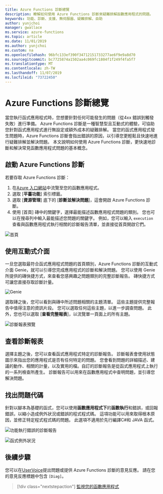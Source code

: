 ```yaml
---
title: Azure Functions 診斷總覽
description: 瞭解如何使用 Azure Functions 診斷來疑難排解函數應用程式的問題。
keywords: 功能、診斷、支援、無伺服器、疑難排解、自助
author: yunjchoi
manager: gwallace
ms.service: azure-functions
ms.topic: article
ms.date: 11/01/2019
ms.author: yunjchoi
ms.custom: na
ms.openlocfilehash: 96bfc133ef390f34712151733277ae6f9e9a8d70
ms.sourcegitcommit: bc7725874a1502aa4c069fc1804f1f249f4fa5f7
ms.translationtype: MT
ms.contentlocale: zh-TW
ms.lasthandoff: 11/07/2019
ms.locfileid: "73722450"
---
```

# <a name="azure-functions-diagnostics-overview"></a>Azure Functions 診斷總覽

當您執行函式應用程式時，您想要針對任何可能發生的問題（從4xx 錯誤到觸發失敗）進行準備。 Azure Functions 診斷是一種智慧型且互動式的體驗，可協助您針對函式應用程式進行無設定或額外成本的疑難排解。 當您的函式應用程式發生問題時，Azure Functions 診斷會指出錯誤的原因，以引導您更輕鬆且快速地進行疑難排解並解決問題。 本文說明如何使用 Azure Functions 診斷，更快速地診斷和解決常見函數應用程式問題的基本概念。

## <a name="start-azure-functions-diagnostics"></a>啟動 Azure Functions 診斷

若要存取 Azure Functions 診斷：

1. 在[Azure 入口網站](https://portal.azure.com)中流覽至您的函數應用程式。
2. 選取 [**平臺功能**] 索引標籤。
3. 選取 [**資源管理**] 底下的 [**診斷並解決問題**]，這會開啟 Azure Functions 診斷。
4. 使用 [首頁] 磚中的關鍵字，選擇最能描述函數應用程式問題的類別。 您也可以在搜尋列中輸入最能描述您問題的關鍵字。 例如，您可以輸入 `execution` 查看與函數應用程式執行相關的診斷報告清單，並直接從首頁開啟它們。

![首頁](./media/functions-diagnostics/homepage.png)

## <a name="use-the-interactive-interface"></a>使用互動式介面

一旦您選取最符合函式應用程式問題的首頁類別，Azure Functions 診斷的互動式介面 Genie，就可以引導您完成應用程式的診斷和解決問題。 您可以使用 Genie 所提供的磚快捷方式，來查看您感興趣之問題類別的完整診斷報告。 磚快捷方式可讓您直接存取診斷計量。

![Genie](./media/functions-diagnostics/genie.png)

選取磚之後，您可以看到與磚中所述問題相關的主題清單。 這些主題提供完整報告中值得注意的資訊片段。 您可以選取任何這些主題，以進一步調查問題。 此外，您也可以選取 [**查看完整報表**]，以流覽單一頁面上的所有主題。

![診斷報表預覽](./media/functions-diagnostics/preview-of-diagnostic-report.png)

## <a name="view-a-diagnostic-report"></a>查看診斷報表

選擇主題之後，您可以查看函式應用程式特定的診斷報告。 診斷報表會使用狀態圖示來指出您的應用程式是否有任何特定的問題。 您會看到問題的詳細描述、建議的動作、相關的計量，以及實用的檔。自訂的診斷報告是從函式應用程式上執行的一系列檢查所產生。 診斷報告可以用來在函數應用程式中查明問題，並引導您解決問題。

## <a name="find-the-problem-code"></a>找出問題代碼 

針對以腳本為基礎的函式，您可以使用**函數應用程式下**的**函數執行**和錯誤，或回報錯誤，以縮小造成例外狀況或錯誤的程式程式碼。 這項功能可以用來取得根本原因，並修正特定程式程式碼的問題。 此選項不適用於先行編譯C#和 JAVA 函式。

![功能執行錯誤的診斷報告](./media/functions-diagnostics/diagnostic-report-on-function-execution-errors.png)

![函式例外狀況](./media/functions-diagnostics/function-exception.png)

## <a name="next-steps"></a>後續步驟

您可以在[UserVoice](https://feedback.azure.com/forums/355860-azure-functions)提出問題或提供 Azure Functions 診斷的意見反應。 請在您的意見反應標題中包含 `[Diag]`。

> [!div class="nextstepaction"]
> [監視您的函數應用程式](functions-monitoring.md)
